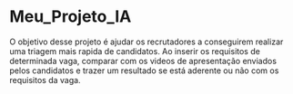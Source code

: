 # Meu_Projeto_IA

O objetivo desse projeto é ajudar os recrutadores a conseguirem realizar uma triagem mais rapida de candidatos. Ao inserir os requisitos de determinada vaga, comparar com os videos de apresentação enviados pelos candidatos e trazer um resultado se está aderente ou não com os requisitos da vaga.
